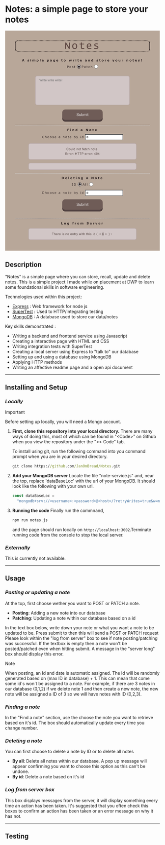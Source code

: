 # Notes: a simple page to store your notes

<img src="page.png" >

## Description

"Notes" is a simple page where you can store, recall, update and delete notes. This is a simple project I made while on placement at DWP to learn some foundational skills in software engineering.

Technologies used within this project:

- [Express](https://expressjs.com/) : Web framework for node js
- [SuperTest](https://www.npmjs.com/package/supertest) : Used to HTTP/integrating testing
- [MongoDB](https://www.mongodb.com/) : A database used to store our data/notes

Key skills demonstrated :

- Writing a backend and frontend service using Javascript
- Creating a interactive page with HTML and CSS
- Writing integration tests with SuperTest
- Creating a local server using Express to "talk to" our database
- Setting up and using a database using MongoDB
- Applying HTTP methods
- Writing an affective readme page and a open api document

---

## Installing and Setup

### _Locally_

> [!IMPORTANT]
> Before setting up locally, you will need a Mongo account.

1. **First, clone this repository into your local directory.**
   There are many ways of doing this, most of which can be found in "\<Code\>" on Github when you view the repository under the "\<\> Code" tab.

   To install using git, run the following command into you command prompt when you are in your desired directory.

   ```cmd
   git clone https://github.com/JanOnBread/Notes.git
   ```

1. **Add your MongoDB server**
   Locate the file "note-service.js" and, near the top, replace 'dataBaseLoc' with the url of your MongoDB.
   It should look like the following with your own url.

   ```javascript
   const dataBaseLoc =
     "mongodb+srv://<username>:<password>@<host>/?retryWrites=true&w=majority";
   ```

1. **Running the code**
   Finally run the commnand,

   ```cmd
   npm run notes.js
   ```

   and the page should run locally on `http://localhost:3002`.Terminate running code from the console to stop the local server.

### _Externally_

This is currently not available.

---

## Usage

### _Posting or updating a note_

At the top, first choose wether you want to POST or PATCH a note.

- **Posting**: Adding a new note into our database
- **Patching**: Updating a note within our database based on a id

In the text box below, write down your note or what you want a note to be updated to be. Press submit to then this will send a POST or PATCH request Please look within the "log from server" box to see if note posting/patching was successful.
If the textbox is empty then a note won't be posted/patched even when hitting submit. A message in the "server long" box should display this error.

> [!NOTE]
> When posting, an Id and date is automatic assigned. The Id will be randomly generated based on (max ID in database) + 1. This can mean that come some id's won't be assigned to a note. For example, if there are 3 notes in our database (0,1,2) if we delete note 1 and then create a new note, the new note will be assigned a ID of 3 so we will have notes with ID (0,2,3).

### _Finding a note_

In the "Find a note" section, use the choose the note you want to retrieve based on it's id. The box should automatically update every time you change number.

### _Deleting a note_

You can first choose to delete a note by ID or to delete all notes

- **By all**: Delete all notes within our database. A pop up message will appear confirming you want to choose this option as this can't be undone.
- **By id**: Delete a note based on it's id

### _Log from server box_

This box displays messages from the server, it will display something every time an action has been taken. It's suggested that you often check this boxes to confirm an action has been taken or an error message on why it has not.

---

## Testing 


